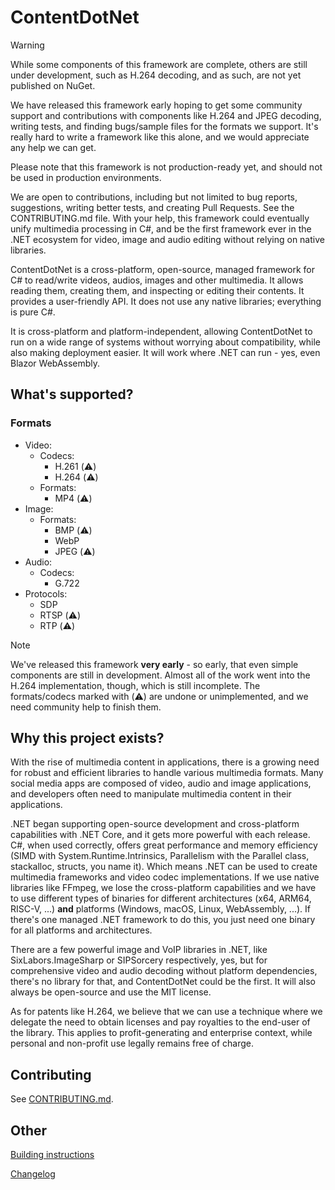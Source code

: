 ﻿# ContentDotNet

> [!WARNING]
> While some components of this framework are complete, others are still under development,
> such as H.264 decoding, and as such, are not yet published on NuGet.
>
> We have released this framework early hoping to get some community support and contributions
> with components like H.264 and JPEG decoding, writing tests, and finding bugs/sample files
> for the formats we support. It's really hard to write a framework like this alone, and we
> would appreciate any help we can get.
>
> Please note that this framework is not production-ready yet, and should not be used in
> production environments.
>
> We are open to contributions, including but not limited to bug reports, suggestions,
> writing better tests, and creating Pull Requests. See the CONTRIBUTING.md file.
> With your help, this framework could eventually unify multimedia processing in C#,
> and be the first framework ever in the .NET ecosystem for video, image and audio editing without relying on
> native libraries.

ContentDotNet is a cross-platform, open-source, managed framework for C# to read/write videos, audios, images and other multimedia. It allows reading them,
creating them, and inspecting or editing their contents. It provides a user-friendly API. It does not use any native libraries; everything is pure C#.

It is cross-platform and platform-independent, allowing ContentDotNet to run on a wide range of systems without
worrying about compatibility, while also making deployment easier. It will work where .NET can run - yes, even Blazor WebAssembly.

## What's supported?
### Formats

- Video:
    - Codecs:
        - H.261 (⚠️)
        - H.264 (⚠️)
    - Formats:
        - MP4 (⚠️)
- Image:
    - Formats:
        - BMP (⚠️)
        - WebP
        - JPEG (⚠️)
- Audio:
    - Codecs:
        - G.722
- Protocols:
    - SDP
    - RTSP (⚠️)
    - RTP (⚠️)
 
> [!NOTE]
> We've released this framework **very early** - so early, that even simple components
> are still in development. Almost all of the work went into the H.264 implementation,
> though, which is still incomplete. The formats/codecs marked with (⚠️) are undone or unimplemented,
> and we need community help to finish them.

## Why this project exists?
With the rise of multimedia content in applications, there is a growing need for robust and efficient libraries to handle various multimedia formats.
Many social media apps are composed of video, audio and image applications, and developers often need to manipulate multimedia content in their applications.

.NET began supporting open-source development and cross-platform capabilities with .NET Core, and it gets more powerful with each
release. C#, when used correctly, offers great performance and memory efficiency (SIMD with System.Runtime.Intrinsics,
Parallelism with the Parallel class, stackalloc, structs, you name it). Which means .NET can be used to create multimedia
frameworks and video codec implementations. If we use native libraries like FFmpeg, we lose the cross-platform capabilities and
we have to use different types of binaries for different architectures (x64, ARM64, RISC-V, ...) **and** platforms (Windows, macOS, Linux, WebAssembly, ...).
If there's one managed .NET framework to do this, you just need one binary for all platforms and architectures.

There are a few powerful image and VoIP libraries in .NET, like SixLabors.ImageSharp or SIPSorcery respectively, yes, but for comprehensive video and audio decoding without
platform dependencies, there's no library for that, and ContentDotNet could be the first. It will also always be open-source and use the MIT license.

As for patents like H.264, we believe that we can use a technique where we delegate the need to obtain licenses and pay royalties
to the end-user of the library. This applies to profit-generating and enterprise context, while personal and non-profit use legally remains free of charge.

## Contributing
See [CONTRIBUTING.md](CONTRIBUTING.md).

## Other

[Building instructions](BUILDING.md)

[Changelog](CHANGELOG.md)
